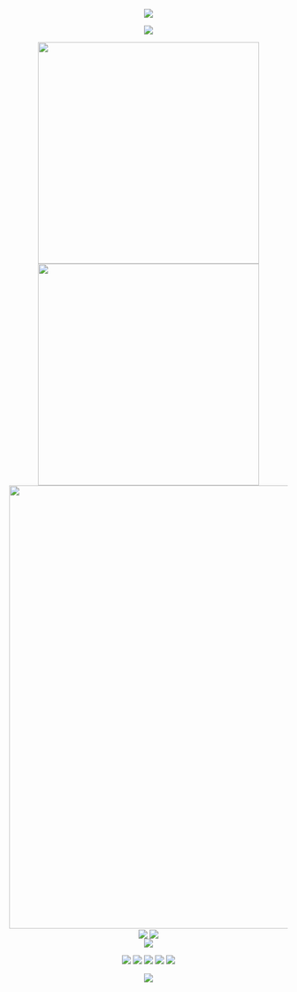 <p align="center">
<img src="https://capsule-render.vercel.app/api?type=waving&color=timeGradient&height=300&&section=header&text=HI%20THERE!&fontSize=90&fontAlign=50&fontAlignY=30&desc=I%20am%20HDAleo!&descAlign=50&descSize=30&descAlignY=60&animation=twinkling">
</p>

<p align="center">
<img src="https://readme-typing-svg.demolab.com?font=Orbitron&size=25&pause=1000&center=true&vCenter=true&random=false&width=600&lines=Hello+World!;Welcome+to+my+GitHub+profile+page!" />
</p>

<p align="center">
<img align="center" width="400" src="https://github-readme-stats.vercel.app/api?username=HDAleo&theme=transparent&include_all_commits=true&show_icons=true&hide_border=true" />
<img align="center" width="400" src="https://streak-stats.demolab.com?user=HDAleo&theme=transparent&date_format=%5BY.%5Dn.j&hide_border=true" />
<br/>
<img width="800" src="https://github-readme-activity-graph.vercel.app/graph?username=HDAleo&theme=github-compact&hide_border=true&area=true">
<br/>
<img align="center" src="https://github-readme-stats.vercel.app/api/wakatime?username=HDA&theme=transparent&hide_border=true&layout=compact&langs_count=10" />
<img align="center" src="https://github-readme-stats.vercel.app/api/top-langs/?username=HDAleo&theme=transparent&hide_border=true&layout=donut-vertical&langs_count=5" />
<br/>
<img align="center" src="https://skillicons.dev/icons?i=c,cpp,py,opencv,matlab,linux,ros,md&theme=light" />
</p>

<p align="center">
<a href="https://github.com/HDAleo"><img src="https://img.shields.io/badge/GitHub-HDAleo-blue?logo=github" /></a>
<a href="https://space.bilibili.com/37541997"><img src="https://img.shields.io/badge/哔哩哔哩-HDA_-blue?logo=bilibili" /></a>
<img src="https://img.shields.io/badge/QQ-919418984-blue?logo=tencentqq" />
<a href="https://wakatime.com/@6c4ab80f-b2c9-4a51-a122-2e2c76231417"><img src="https://wakatime.com/badge/user/6c4ab80f-b2c9-4a51-a122-2e2c76231417.svg" /></a>
<img src="https://komarev.com/ghpvc/?username=HDAleo&abbreviated=true&color=blue" />
</p>

<p align="center">
<img src="https://capsule-render.vercel.app/api?type=waving&color=timeGradient&height=300&&section=footer&text=EOF!&fontSize=90&fontAlign=50&fontAlignY=70&desc=Hope%20your%20program%20is%20bug-free!&descAlign=50&descSize=30&descAlignY=40&animation=twinkling">
</p>

